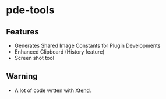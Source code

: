 # pde-tools

## Features
* Generates Shared Image Constants for Plugin Developments
* Enhanced Clipboard (History feature)
* Screen shot tool

## Warning
* A lot of code wrtten with [Xtend](http://www.eclipse.org/xtend/).
